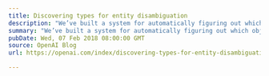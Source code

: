 ```yaml
---
title: Discovering types for entity disambiguation
description: "We’ve built a system for automatically figuring out which object is meant by a word by having a neural network decide if the word belongs to each of about 100 automatically-discovered “types” (non-exclusive categories)."
summary: "We’ve built a system for automatically figuring out which object is meant by a word by having a neural network decide if the word belongs to each of about 100 automatically-discovered “types” (non-exclusive categories)."
pubDate: Wed, 07 Feb 2018 08:00:00 GMT
source: OpenAI Blog
url: https://openai.com/index/discovering-types-for-entity-disambiguation

---
```


